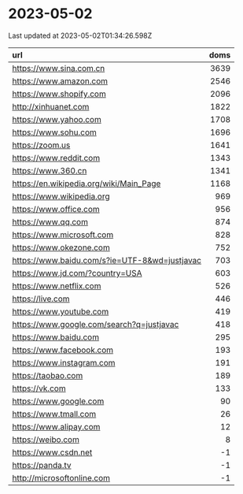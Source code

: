 # 2023-05-02

<!-- BEGIN -->
Last updated at 2023-05-02T01:34:26.598Z

url | doms
:- | -:
https://www.sina.com.cn | 3639
https://www.amazon.com | 2546
https://www.shopify.com | 2096
http://xinhuanet.com | 1822
https://www.yahoo.com | 1708
https://www.sohu.com | 1696
https://zoom.us | 1641
https://www.reddit.com | 1343
https://www.360.cn | 1341
https://en.wikipedia.org/wiki/Main_Page | 1168
https://www.wikipedia.org | 969
https://www.office.com | 956
https://www.qq.com | 874
https://www.microsoft.com | 828
https://www.okezone.com | 752
https://www.baidu.com/s?ie=UTF-8&wd=justjavac | 703
https://www.jd.com/?country=USA | 603
https://www.netflix.com | 526
https://live.com | 446
https://www.youtube.com | 419
https://www.google.com/search?q=justjavac | 418
https://www.baidu.com | 295
https://www.facebook.com | 193
https://www.instagram.com | 191
https://taobao.com | 189
https://vk.com | 133
https://www.google.com | 90
https://www.tmall.com | 26
https://www.alipay.com | 12
https://weibo.com | 8
https://www.csdn.net | -1
https://panda.tv | -1
http://microsoftonline.com | -1
<!-- END -->
